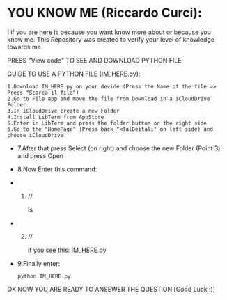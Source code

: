 # YOU KNOW ME (Riccardo Curci):

I if you are here is because you want know more about or because you know me. This Repository was created to verify your level of knowledge towards me.

PRESS "View code" TO SEE AND DOWNLOAD PYTHON FILE

GUIDE TO USE A PYTHON FILE (IM_HERE.py):

	1.Download IM_HERE.py on your devide (Press the Name of the file >> Press "Scarca il file")
	2.Go to File app and move the file from Download in a iCloudDrive Folder
  	3.In iCloudDrive create a new Folder
  	4.Install LibTerm from AppStore
  	5.Enter in LibTerm and press the folder button on the right side
  	6.Go to the "HomePage" (Press back "<TalDeitali" on left side) and choose iCloudDrive
  *	7.After that press Select (on right) and choose the new Folder (Point 3) and press Open

  * 8.Now Enter this command:
  
  + 1. //
  
  		ls
    
  + 2. // 
  
  
    	if you see this:
      		IM_HERE.py


  *	9.Finally enter:
    	
        python IM_HERE.py

OK NOW YOU ARE READY TO ANSEWER THE QUESTION [Good Luck :)]
